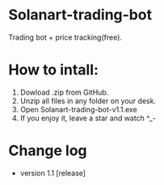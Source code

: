 # Solanart-trading-bot
Trading bot + price tracking(free).
# How to intall:
1. Dowload .zip from GitHub.
2. Unzip all files in any folder on your desk.
3. Open Solanart-trading-bot-v1.1.exe
4. If you enjoy it, leave a star and watch ^_-
# Change log
- version 1.1 [release]

